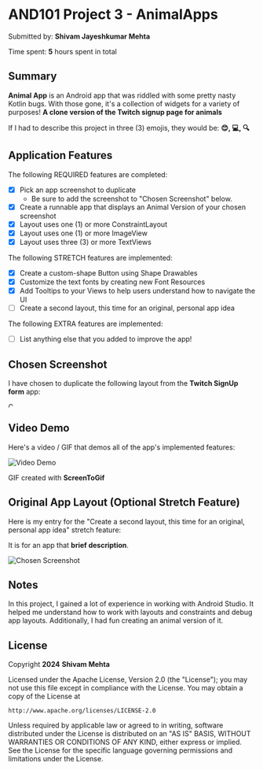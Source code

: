 <!-- (This is a comment) INSTRUCTIONS: Go through this page and fill out any **bolded** entries with their correct values.-->

# AND101 Project 3 - AnimalApps

Submitted by: **Shivam Jayeshkumar Mehta**

Time spent: **5** hours spent in total

## Summary

**Animal App** is an Android app that was riddled with some pretty nasty Kotlin bugs.  With those gone, it's a collection of widgets for a variety of purposes!  **A clone version of the Twitch signup page for animals**

If I had to describe this project in three (3) emojis, they would be: **😊, 💻, 🔍**

## Application Features

<!-- (This is a comment) Please be sure to change the [ ] to [x] for any features you completed.  If a feature is not checked [x], you might miss the points for that item! -->

The following REQUIRED features are completed:

- [x] Pick an app screenshot to duplicate
  - Be sure to add the screenshot to "Chosen Screenshot" below.
- [x] Create a runnable app that displays an Animal Version of your chosen screenshot
- [x] Layout uses one (1) or more ConstraintLayout
- [x] Layout uses one (1) or more ImageView
- [x] Layout uses three (3) or more TextViews

The following STRETCH features are implemented:

- [x] Create a custom-shape Button using Shape Drawables
- [x] Customize the text fonts by creating new Font Resources
- [x] Add Tooltips to your Views to help users understand how to navigate the UI
- [ ] Create a second layout, this time for an original, personal app idea

The following EXTRA features are implemented:

- [ ] List anything else that you added to improve the app!

## Chosen Screenshot

I have chosen to duplicate the following layout from the **Twitch SignUp form** app:

<img src='https://cdn.designvault.io/media/20230109205844/image-27.jpg' title='Chosen Screenshot' width='10cm' alt='Chosen Screenshot' />

## Video Demo

Here's a video / GIF that demos all of the app's implemented features:

<img src='https://imgur.com/g9zajUW.gif' title='Video Demo' width='' alt='Video Demo' />

GIF created with **ScreenToGif**

<!-- Recommended tools:
- [Kap](https://getkap.co/) for macOS
- [ScreenToGif](https://www.screentogif.com/) for Windows
- [peek](https://github.com/phw/peek) for Linux. -->

## Original App Layout (Optional Stretch Feature)

Here is my entry for the "Create a second layout, this time for an original, personal app idea" stretch feature:

It is for an app that **brief description**.

<img src='http://example.com/link/to/your/image.png' title='Chosen Screenshot' width='' alt='Chosen Screenshot' />

## Notes

In this project, I gained a lot of experience in working with Android Studio. It helped me understand how to work with layouts and constraints and debug app layouts. Additionally, I had fun creating an animal version of it.   

## License

Copyright **2024** **Shivam Mehta**

Licensed under the Apache License, Version 2.0 (the "License");
you may not use this file except in compliance with the License.
You may obtain a copy of the License at

    http://www.apache.org/licenses/LICENSE-2.0

Unless required by applicable law or agreed to in writing, software
distributed under the License is distributed on an "AS IS" BASIS,
WITHOUT WARRANTIES OR CONDITIONS OF ANY KIND, either express or implied.
See the License for the specific language governing permissions and
limitations under the License.
